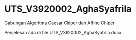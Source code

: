 # UTS_V3920002_AghaSyafrila
Gabungan Algoritma Caesar Chiper dan Affine Chiper

Penjelesan ada di file UTS_V3920002_AghaSyafrila.docx
